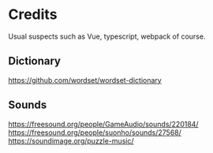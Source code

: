# Credits

Usual suspects such as Vue, typescript, webpack of course.

## Dictionary
https://github.com/wordset/wordset-dictionary

## Sounds
https://freesound.org/people/GameAudio/sounds/220184/
https://freesound.org/people/suonho/sounds/27568/
https://soundimage.org/puzzle-music/

